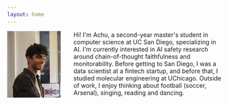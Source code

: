 ```yaml
---
layout: home
---
```


<img src="images/20250411_223651_Original.jpg" alt="Achu Menon" style="float: left; width: 125px; margin-right: 30px; margin-bottom: 10px;">

Hi! I'm Achu, a second-year master's student in computer science at UC San Diego, specializing in AI. I'm currently interested in AI safety research around chain-of-thought faithfulness and monitorability. Before getting to San Diego, I was a data scientist at a fintech startup, and before that, I studied molecular engineering at UChicago. Outside of work, I enjoy thinking about football (soccer, Arsenal), singing, reading and dancing. 

<br>
<br>
